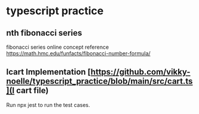 # typescript practice
## nth fibonacci series
fibonacci series online concept reference https://math.hmc.edu/funfacts/fibonacci-number-formula/

## Icart Implementation [https://github.com/vikky-noelle/typescript_practice/blob/main/src/cart.ts](I cart file)
Run npx jest to run the test cases.
